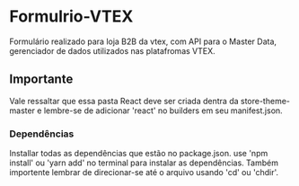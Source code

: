 # Formulrio-VTEX
Formulário realizado para loja B2B da vtex, com API para o Master Data, gerenciador de dados utilizados nas platafromas VTEX. 
## Importante
Vale ressaltar que essa pasta React deve ser criada dentra da store-theme-master e lembre-se de adicionar 'react' no builders em seu manifest.json.

### Dependências 
Installar todas as dependências que estão no package.json.
use 'npm install' ou 'yarn add'  no terminal para instalar as dependências. 
Também importente lembrar de direcionar-se até o arquivo usando 'cd' ou 'chdir'.
